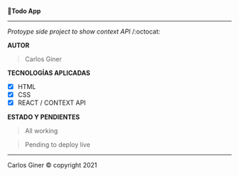 📝**Todo App** 


___________________________________________________________________________________________________________________________________________________________________________________

*Protoype side project to show context API* /:octocat:

**AUTOR**

> Carlos Giner

**TECNOLOGÍAS APLICADAS**

- [x] HTML
- [x] CSS
- [x] REACT / CONTEXT API

**ESTADO Y PENDIENTES**

> All working

> Pending to deploy live

__________________________________________________________________________________________________________________________________________________________________________________
Carlos Giner © copyright 2021
